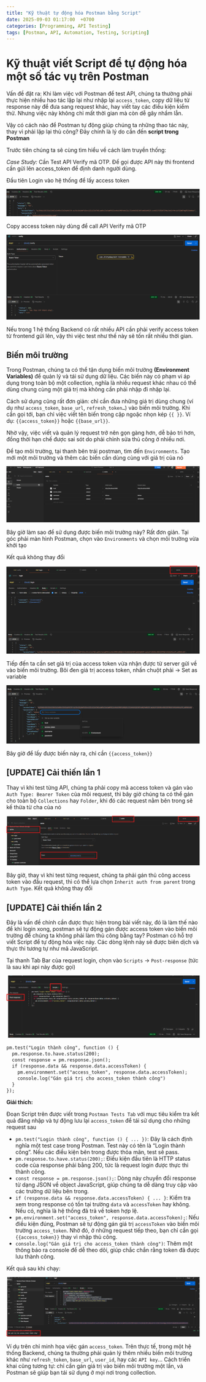```yaml
---
title: "Kỹ thuật tự động hóa Postman bằng Script"
date: 2025-09-03 01:17:00  +0700
categories: [Programming, API Testing]
tags: [Postman, API, Automation, Testing, Scripting]
---
```


# Kỹ thuật viết Script để tự động hóa một số tác vụ trên Postman

Vấn đề đặt ra: Khi làm việc với Postman để test API, chúng ta thường phải thực hiện nhiều hao tác lặp lại như nhập lại `access_token`, copy dữ liệu từ response này để đưa sang request khác, hay viết tay các điều kiện kiểm thử. Nhưng việc này không chỉ mất thời gian mà còn dễ gây nhầm lẫn.

Vậy có cách nào để Postman tự động giúp chúng ta những thao tác này, thay vì phải lặp lại thủ công? Đây chính là lý do cần đến **script trong Postman**

Trước tiên chúng ta sẽ cùng tìm hiểu về cách làm truyền thống:

*Case Study:* Cần Test API Verify mã OTP. Để gọi được API này thì frontend cần gửi lên access_token để định danh người dùng.

Đầu tiên Login vào hệ thống để lấy access token 

<p align="center">
  <img src="/assets/images/postman/1.png" alt="Image title_1" />
</p>

Copy access token này dùng để call API Verify mã OTP

<p align="center">
  <img src="/assets/images/postman/2.png" alt="Image title_1" />
</p>

Nếu trong 1 hệ thống Backend có rất nhiều API cần phải verify access token từ frontend gửi lên, vậy thì việc test như thế này sẽ tốn rất nhiều thời gian.

## Biến môi trường

Trong Postman, chúng ta có thể tận dụng biến môi trường **(Environment Variables)** để quản lý và tái sử dụng dữ liệu. Các biến này có phạm vi áp dụng trong toàn bộ một collection, nghĩa là nhiều request khác nhau có thể dùng chung cùng một giá trị mà không cần phải nhập đi nhập lại.

Cách sử dụng cũng rất đơn giản: chỉ cần đưa những giá trị dùng chung (ví dụ như `access_token`, `base_url`, `refresh_token…`) vào biến môi trường. Khi cần gọi tới, bạn chỉ việc viết tên biến trong cặp ngoặc nhọn kép `{{ }}`. Ví dụ: `{{access_token}}` hoặc `{{base_url}}`.

Nhờ vậy, việc viết và quản lý request trở nên gọn gàng hơn, dễ bảo trì hơn, đồng thời hạn chế được sai sót do phải chỉnh sửa thủ công ở nhiều nơi.

Để tạo môi trường, tại thanh bên trái postman, tìm đến `Environments`. Tạo mới một môi trường và thêm các biến cần dùng cùng với giá trị của nó 

<p align="center">
  <img src="/assets/images/postman/3.png" alt="Image title_1" />
</p>

Bây giờ làm sao để sử dụng được biến môi trường này? Rất đơn giản. Tại góc phải màn hình Postman, chọn vào `Environments` và chọn môi trường vừa khởi tạo

Kết quả không thay đổi

<p align="center">
  <img src="/assets/images/postman/4.png" alt="Image title_1" />
</p>

Tiếp đến ta cần set giá trị của access token vừa nhận được từ server gửi về vào biến môi trường. Bôi đen giá trị access token, nhấn chuột phải -> Set as variable

<p align="center">
  <img src="/assets/images/postman/5.png" alt="Image title_1" />
</p>

Bây giờ để lấy được biến này ra, chỉ cần `{{access_token}}`

## [UPDATE] Cải thiến lần 1

Thay vì khi test từng API, chúng ta phải copy mã access token và gán vào `Auth Type: Bearer Token` của môi request, thì bây giờ chúng ta có thể gán cho toàn bộ `Collections` hay `Folder`, khi đó các request nằm bên trong sẽ kế thừa từ cha của nó

<p align="center">
  <img src="/assets/images/postman/6.png" alt="Image title_1" />
</p>

Bây giờ, thay vì khi test từng request, chúng ta phải gán thủ công access token vào đầu request, thì có thể lựa chọn `Inherit auth from parent` trong `Auth Type`. Kết quả không thay đổi

## [UPDATE] Cải thiến lần 2

Đây là vấn đề chính cần được thực hiện trong bài viết này, đó là làm thế nào để khi login xong, postman sẽ tự động gán được access token vào biến môi trường để chúng ta không phải làm thủ công bằng tay? Postman có hỗ trợ viết Script để tự động hóa việc này. Các dòng lệnh này sẽ được biên dịch và thực thi tương tự như mã JavaScript.

Tại thanh Tab Bar của request login, chọn vào `Scripts` -> `Post-response` (tức là sau khi api này được gọi)

<p align="center">
  <img src="/assets/images/postman/7.png" alt="Image title_1" />
</p>


```
pm.test("Login thành công", function () {
  pm.response.to.have.status(200);
  const response = pm.response.json();
  if (response.data && response.data.accessToken) {
    pm.environment.set("access_token", response.data.accessToken);
    console.log("Gán giá trị cho access_token thành công")
  }
});
```
**Giải thích:**

Đoạn Script trên được viết trong `Postman Tests Tab` với mục tiêu kiểm tra kết quả đăng nhập và tự động lưu lại `access_token` để tái sử dụng cho những request sau

- `pm.test("Login thành công", function () { ... })`: Đây là cách định nghĩa một test case trong Postman. Test này có tên là “Login thành công”. Nếu các điều kiện bên trong được thỏa mãn, test sẽ pass.
- `pm.response.to.have.status(200);`: Điều kiện đầu tiên là HTTP status code của response phải bằng 200, tức là request login được thực thi thành công.
- `const response = pm.response.json();`: Dòng này chuyển đổi response từ dạng JSON về object JavaScript, giúp chúng ta dễ dàng truy cập vào các trường dữ liệu bên trong.
- `if (response.data && response.data.accessToken) { ... }`: Kiểm tra xem trong response có tồn tại trường `data` và `accessToken` hay không. Nếu có, nghĩa là hệ thống đã trả về token hợp lệ.
- `pm.environment.set("access_token", response.data.accessToken);`: Nếu điều kiện đúng, Postman sẽ tự động gán giá trị `accessToken` vào biến môi trường `access_token`. Nhờ đó, ở những request tiếp theo, bạn chỉ cần gọi `{{access_token}}` thay vì nhập thủ công.
- `console.log("Gán giá trị cho access_token thành công")`: Thêm một thông báo ra console để dễ theo dõi, giúp chắc chắn rằng token đã được lưu thành công.

Kết quả sau khi chạy:

<p align="center">
  <img src="/assets/images/postman/8.png" alt="Image title_1" />
</p>

Ví dụ trên chỉ minh họa việc gán `access_token`. Trên thực tế, trong một hệ thống Backend, chúng ta thường phải quản lý thêm nhiều biến môi trường khác như `refresh_token`, `base_url`, `user_id`, hay các `API key`... Cách triển khai cũng tương tự: chỉ cần gán giá trị vào biến môi trường một lần, và Postman sẽ giúp bạn tái sử dụng ở mọi nơi trong collection.




